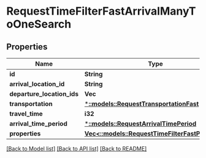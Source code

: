 # RequestTimeFilterFastArrivalManyToOneSearch

## Properties
Name | Type | Description | Notes
------------ | ------------- | ------------- | -------------
**id** | **String** |  | 
**arrival_location_id** | **String** |  | 
**departure_location_ids** | **Vec<String>** |  | 
**transportation** | [***::models::RequestTransportationFast**](RequestTransportationFast.md) |  | 
**travel_time** | **i32** |  | 
**arrival_time_period** | [***::models::RequestArrivalTimePeriod**](RequestArrivalTimePeriod.md) |  | 
**properties** | [**Vec<::models::RequestTimeFilterFastProperty>**](RequestTimeFilterFastProperty.md) |  | 

[[Back to Model list]](../README.md#documentation-for-models) [[Back to API list]](../README.md#documentation-for-api-endpoints) [[Back to README]](../README.md)


